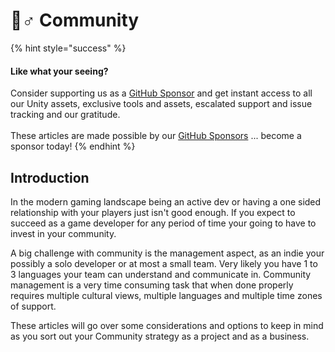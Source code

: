# 🧙♂ Community

{% hint style="success" %}
#### Like what your seeing?

Consider supporting us as a [GitHub Sponsor](../become-a-sponsor.md) and get instant access to all our Unity assets, exclusive tools and assets, escalated support and issue tracking and our gratitude.\
\
These articles are made possible by our [GitHub Sponsors](https://github.com/sponsors/heathen-engineering) ... become a sponsor today!
{% endhint %}

## Introduction

In the modern gaming landscape being an active dev or having a one sided relationship with your players just isn't good enough. If you expect to succeed as a game developer for any period of time your going to have to invest in your community.

A big challenge with community is the management aspect, as an indie your possibly a solo developer or at most a small team. Very likely you have 1 to 3 languages your team can understand and communicate in. Community management is a very time consuming task that when done properly requires multiple cultural views, multiple languages and multiple time zones of support.&#x20;

These articles will go over some considerations and options to keep in mind as you sort out your Community strategy as a project and as a business.
